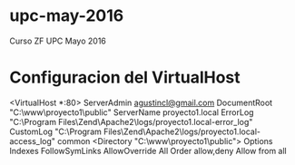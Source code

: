 # upc-may-2016
Curso ZF UPC Mayo 2016

# Configuracion del VirtualHost
<VirtualHost *:80>
    ServerAdmin agustincl@gmail.com
    DocumentRoot "C:\www\proyecto1\public"
    ServerName proyecto1.local
    ErrorLog "C:\Program Files\Zend\Apache2\logs/proyecto1.local-error_log"
    CustomLog "C:\Program Files\Zend\Apache2\logs/proyecto1.local-access_log" common
	<Directory "C:\www\proyecto1\public">
    		Options Indexes FollowSymLinks
    		AllowOverride All
    		Order allow,deny
    		Allow from all
	</Directory>
</VirtualHost>



